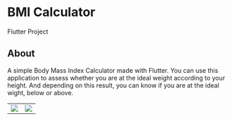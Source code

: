 # BMI Calculator
Flutter Project

## About
A simple Body Mass Index Calculator made with Flutter.
You can use this application to assess whether you are at the ideal weight according to your height. And depending on this result, you can know if you are at the ideal wight, below or above.


<table align="center">
  <tr>
    <td><img src="https://user-images.githubusercontent.com/74110370/124348312-e5e77d80-dc06-11eb-8ebf-691dbeb59430.jpeg" /></td>
    <td><img src="https://user-images.githubusercontent.com/74110370/124348354-14655880-dc07-11eb-85a8-e5a96dd5d985.jpeg" /></td>
  </tr>
</table>

